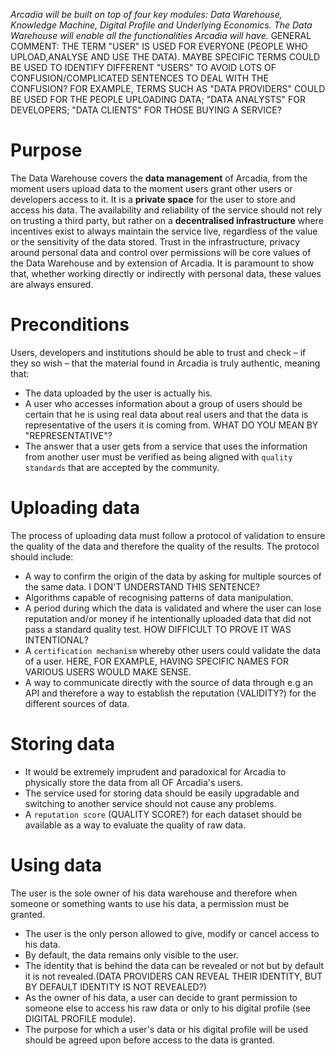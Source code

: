 *Arcadia will be built on top of four key modules: Data Warehouse, Knowledge Machine, Digital Profile and Underlying Economics. The Data Warehouse will enable all the functionalities Arcadia will have.*
GENERAL COMMENT: THE TERM "USER" IS USED FOR EVERYONE (PEOPLE WHO UPLOAD,ANALYSE AND USE THE DATA). MAYBE SPECIFIC TERMS COULD BE USED TO IDENTIFY DIFFERENT "USERS" TO AVOID LOTS OF CONFUSION/COMPLICATED SENTENCES TO DEAL WITH THE CONFUSION? FOR EXAMPLE, TERMS SUCH AS "DATA PROVIDERS" COULD BE USED FOR THE PEOPLE UPLOADING DATA; "DATA ANALYSTS" FOR DEVELOPERS; "DATA CLIENTS" FOR THOSE BUYING A SERVICE?
# Purpose

The Data Warehouse covers the **data management** of Arcadia, from the moment users upload data to the moment users grant other users or developers access to it. It is a **private space** for the user to store and access his data. The availability and reliability of the service should not rely on trusting a third party, but rather on a **decentralised infrastructure** where incentives exist to always maintain the service live, regardless of the value or the sensitivity of the data stored. Trust in the infrastructure, privacy around personal data and control over permissions will be core values of the Data Warehouse and by extension of Arcadia. It is paramount to show that, whether working directly or indirectly with personal data, these values are always ensured.

# Preconditions

Users, developers and institutions should be able to trust and check – if they so wish – that the material found in Arcadia is truly authentic, meaning that:

* The data uploaded by the user is actually his.
* A user who accesses information about a group of users should be certain that he is using real data about real users and that the data is representative of the users it is coming from. WHAT DO YOU MEAN BY "REPRESENTATIVE"?
* The answer that a user gets from a service that uses the information from another user must be verified as being aligned with `quality standards` that are accepted by the community.

# Uploading data

The process of uploading data must follow a protocol of validation to ensure the quality of the data and therefore the quality of the results. The protocol should include:

* A way to confirm the origin of the data by asking for multiple sources of the same data. I DON'T UNDERSTAND THIS SENTENCE?
* Algorithms capable of recognising patterns of data manipulation.
* A period during which the data is validated and where the user can lose reputation and/or money if he intentionally uploaded data that did not pass a standard quality test. HOW DIFFICULT TO PROVE IT WAS INTENTIONAL?
* A `certification mechanism` whereby other users could validate the data of a user. HERE, FOR EXAMPLE, HAVING SPECIFIC NAMES FOR VARIOUS USERS WOULD MAKE SENSE.
* A way to communicate directly with the source of data through e.g an API and therefore a way to establish the reputation (VALIDITY?) for the different sources of data.

# Storing data

* It would be extremely imprudent and paradoxical for Arcadia to physically store the data from all OF Arcadia's users.
* The service used for storing data should be easily upgradable and switching to another service should not cause any problems.
* A `reputation score` (QUALITY SCORE?) for each dataset should be available as a way to evaluate the quality of raw data.

# Using data

The user is the sole owner of his data warehouse and therefore when someone or something wants to use his data, a permission must be granted.

* The user is the only person allowed to give, modify or cancel access to his data.
* By default, the data remains only visible to the user.
* The identity that is behind the data can be revealed or not but by default it is not revealed.(DATA PROVIDERS CAN REVEAL THEIR IDENTITY, BUT BY DEFAULT IDENTITY IS NOT REVEALED?)
* As the owner of his data, a user can decide to grant permission to someone else to access his raw data or only to his digital profile (see DIGITAL PROFILE module).
* The purpose for which a user's data or his digital profile will be used should be agreed upon before access to the data is granted.
